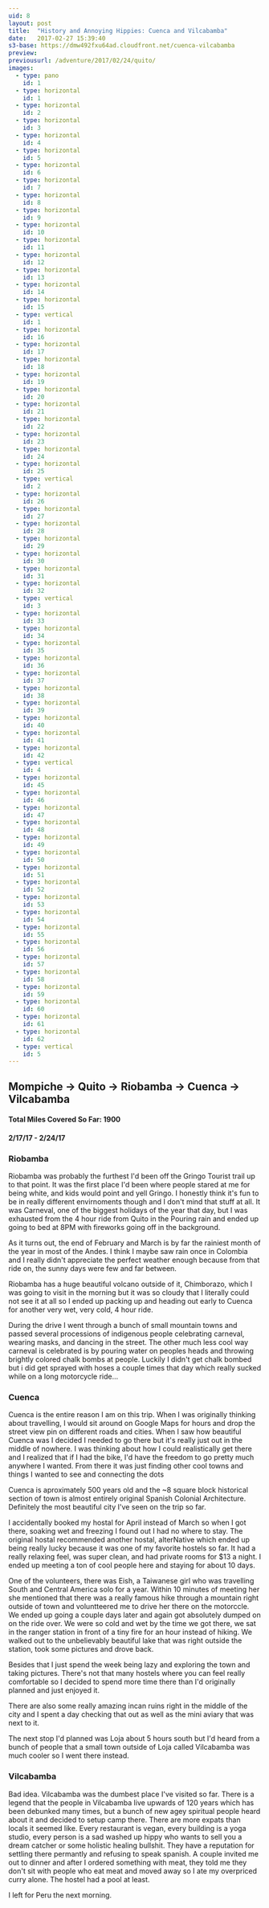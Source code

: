 ```yaml
---
uid: 8
layout: post
title:  "History and Annoying Hippies: Cuenca and Vilcabamba"
date:   2017-02-27 15:39:40
s3-base: https://dmw492fxu64ad.cloudfront.net/cuenca-vilcabamba
preview: 
previousurl: /adventure/2017/02/24/quito/
images:
  - type: pano
    id: 1
  - type: horizontal
    id: 1
  - type: horizontal
    id: 2
  - type: horizontal
    id: 3
  - type: horizontal
    id: 4
  - type: horizontal
    id: 5
  - type: horizontal
    id: 6
  - type: horizontal
    id: 7
  - type: horizontal
    id: 8
  - type: horizontal
    id: 9
  - type: horizontal
    id: 10
  - type: horizontal
    id: 11
  - type: horizontal
    id: 12
  - type: horizontal
    id: 13
  - type: horizontal
    id: 14
  - type: horizontal
    id: 15
  - type: vertical
    id: 1
  - type: horizontal
    id: 16
  - type: horizontal
    id: 17
  - type: horizontal
    id: 18
  - type: horizontal
    id: 19
  - type: horizontal
    id: 20
  - type: horizontal
    id: 21
  - type: horizontal
    id: 22
  - type: horizontal
    id: 23
  - type: horizontal
    id: 24
  - type: horizontal
    id: 25
  - type: vertical
    id: 2
  - type: horizontal
    id: 26
  - type: horizontal
    id: 27
  - type: horizontal
    id: 28
  - type: horizontal
    id: 29
  - type: horizontal
    id: 30
  - type: horizontal
    id: 31
  - type: horizontal
    id: 32
  - type: vertical
    id: 3
  - type: horizontal
    id: 33
  - type: horizontal
    id: 34
  - type: horizontal
    id: 35
  - type: horizontal
    id: 36
  - type: horizontal
    id: 37
  - type: horizontal
    id: 38
  - type: horizontal
    id: 39
  - type: horizontal
    id: 40
  - type: horizontal
    id: 41
  - type: horizontal
    id: 42
  - type: vertical
    id: 4
  - type: horizontal
    id: 45
  - type: horizontal
    id: 46
  - type: horizontal
    id: 47
  - type: horizontal
    id: 48
  - type: horizontal
    id: 49
  - type: horizontal
    id: 50
  - type: horizontal
    id: 51
  - type: horizontal
    id: 52
  - type: horizontal
    id: 53
  - type: horizontal
    id: 54
  - type: horizontal
    id: 55
  - type: horizontal
    id: 56
  - type: horizontal
    id: 57
  - type: horizontal
    id: 58
  - type: horizontal
    id: 59
  - type: horizontal
    id: 60
  - type: horizontal
    id: 61
  - type: horizontal
    id: 62
  - type: vertical
    id: 5
---
```


<div class="post-content">
  <h2>Mompiche -> Quito -> Riobamba -> Cuenca -> Vilcabamba </h2>

  <h4>Total Miles Covered So Far: 1900</h4>
  <h4>2/17/17 - 2/24/17</h4>

  <h3>Riobamba</h3>
  <p>Riobamba was probably the furthest I'd been off the Gringo Tourist trail up to that point. It was the first place I'd been where people stared at me for being white, and kids would point and yell Gringo. I honestly think it's fun to be in really different envirnoments though and I don't mind that stuff at all. It was Carneval, one of the biggest holidays of the year that day, but I was exhausted from the 4 hour ride from Quito in the Pouring rain and ended up going to bed at 8PM with fireworks going off in the background.</p>

  <p>As it turns out, the end of February and March is by far the rainiest month of the year in most of the Andes. I think I maybe saw rain once in Colombia and I really didn't appreciate the perfect weather enough because from that ride on, the sunny days were few and far between.</p>

  <p>Riobamba has a huge beautiful volcano outside of it, Chimborazo, which I was going to visit in the morning but it was so cloudy that I literally could not see it at all so I ended up packing up and heading out early to Cuenca for another very wet, very cold, 4 hour ride. </p>

  <p>During the drive I went through a bunch of small mountain towns and passed several processions of indigenous people celebrating carneval, wearing masks, and dancing in the street. The other much less cool way carneval is celebrated is by pouring water on peoples heads and throwing brightly colored chalk bombs at people. Luckily I didn't get chalk bombed but i did get sprayed with hoses a couple times that day which really sucked while on a long motorcycle ride...</p>

  <h3>Cuenca</h3>
  <p>Cuenca is the entire reason I am on this trip. When I was originally thinking about travelling, I would sit around on Google Maps for hours and drop the street view pin on different roads and cities. When I saw how beautiful Cuenca was I decided I needed to go there but it's really just out in the middle of nowhere. I was thinking about how I could realistically get there and I realized that if I had the bike, I'd have the freedom to go pretty much anywhere I wanted. From there it was just finding other cool towns and things I wanted to see and connecting the dots</p>

  <p>Cuenca is aproximately 500 years old and the ~8 square block historical section of town is almost entirely original Spanish Colonial Architecture. Definitely the most beautiful city I've seen on the trip so far.</p>

  <p>I accidentally booked my hostal for April instead of March so when I got there, soaking wet and freezing I found out I had no where to stay. The original hostal recommended another hostal, alterNative which ended up being really lucky because it was one of my favorite hostels so far. It had a really relaxing feel, was super clean, and had private rooms for $13 a night. I ended up meeting a ton of cool people here and staying for about 10 days.</p>

  <p>One of the volunteers, there was Eish, a Taiwanese girl who was travelling South and Central America solo for a year. Within 10 minutes of meeting her she mentioned that there was a really famous hike through a mountain right outside of town and voluntteered me to drive her there on the motorccle. We ended up going a couple days later and again got absolutely dumped on on the ride over. We were so cold and wet by the time we got there, we sat in the ranger station in front of a tiny fire for an hour instead of hiking. We walked out to the unbelievably beautiful lake that was right outside the station, took some pictures and drove back.</p>

  <p>Besides that I just spend the week being lazy and exploring the town and taking pictures. There's not that many hostels where you can feel really comfortable so I decided to spend more time there than I'd originally planned and just enjoyed it.</p>

  <p>There are also some really amazing incan ruins right in the middle of the city and I spent a day checking that out as well as the mini aviary that was next to it.</p>

  <p>The next stop I'd planned was Loja about 5 hours south but I'd heard from a bunch of people that a small town outside of Loja called Vilcabamba was much cooler so I went there instead.</p>

  <h3>Vilcabamba</h3>
  <p>Bad idea. Vilcabamba was the dumbest place I've visited so far. There is a legend that the people in Vilcabamba live upwards of 120 years which has been debunked many times, but a bunch of new agey spiritual people heard about it and decided to setup camp there. There are more expats than locals it seemed like. Every restaurant is vegan, every building is a yoga studio, every person is a sad washed up hippy who wants to sell you a dream catcher or some holistic healing bullshit. They have a reputation for settling there permantly and refusing to speak spanish. A couple invited me out to dinner and after I ordered something with meat, they told me they don't sit with people who eat meat and moved away so I ate my overpriced curry alone. The hostel had a pool at least.</p>

  <p>I left for Peru the next morning.</p>

</div>

